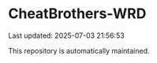 # CheatBrothers-WRD

Last updated: 2025-07-03 21:56:53

This repository is automatically maintained.
